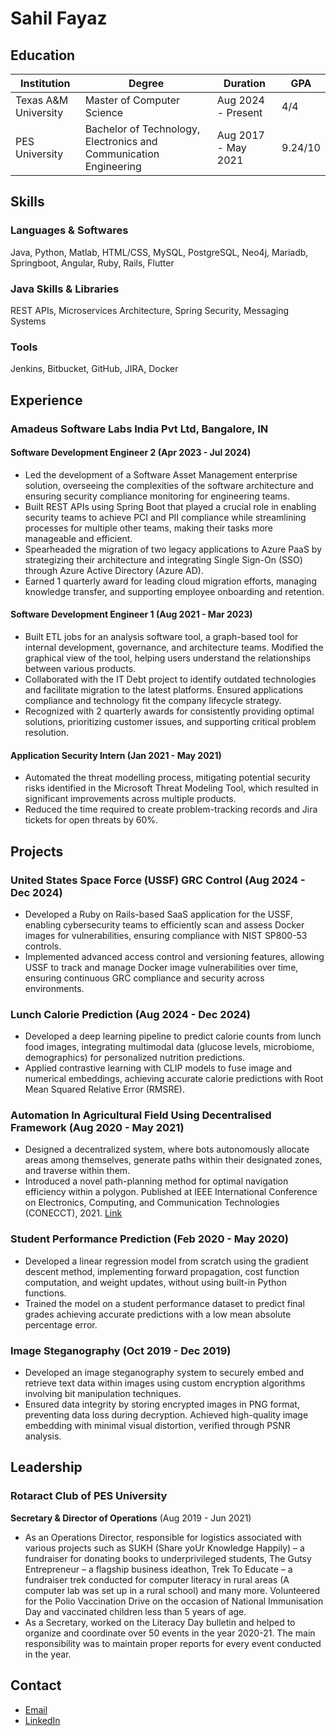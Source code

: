 # Sahil Fayaz

## Education

| Institution | Degree | Duration | GPA |
|-------------|--------|----------|-----|
| Texas A&M University | Master of Computer Science | Aug 2024 - Present | 4/4 |
| PES University | Bachelor of Technology, Electronics and Communication Engineering | Aug 2017 - May 2021 | 9.24/10 |

## Skills

### Languages & Softwares
Java, Python, Matlab, HTML/CSS, MySQL, PostgreSQL, Neo4j, Mariadb, Springboot, Angular, Ruby, Rails, Flutter

### Java Skills & Libraries
REST APIs, Microservices Architecture, Spring Security, Messaging Systems

### Tools
Jenkins, Bitbucket, GitHub, JIRA, Docker

## Experience

### Amadeus Software Labs India Pvt Ltd, Bangalore, IN

#### Software Development Engineer 2 (Apr 2023 - Jul 2024)
- Led the development of a Software Asset Management enterprise solution, overseeing the complexities of the software architecture and ensuring security compliance monitoring for engineering teams.
- Built REST APIs using Spring Boot that played a crucial role in enabling security teams to achieve PCI and PII compliance while streamlining processes for multiple other teams, making their tasks more manageable and efficient.
- Spearheaded the migration of two legacy applications to Azure PaaS by strategizing their architecture and integrating Single Sign-On (SSO) through Azure Active Directory (Azure AD).
- Earned 1 quarterly award for leading cloud migration efforts, managing knowledge transfer, and supporting employee onboarding and retention.

#### Software Development Engineer 1 (Aug 2021 - Mar 2023)
- Built ETL jobs for an analysis software tool, a graph-based tool for internal development, governance, and architecture
teams. Modified the graphical view of the tool, helping users understand the relationships between various products.
- Collaborated with the IT Debt project to identify outdated technologies and facilitate migration to the latest
platforms. Ensured applications compliance and technology fit the company lifecycle strategy.
- Recognized with 2 quarterly awards for consistently providing optimal solutions, prioritizing customer issues, and
supporting critical problem resolution.

#### Application Security Intern (Jan 2021 - May 2021)
- Automated the threat modelling process, mitigating potential security risks identified in the Microsoft Threat Modeling
  Tool, which resulted in significant improvements across multiple products.
- Reduced the time required to create problem-tracking records and Jira tickets for open threats by 60%.

## Projects

### United States Space Force (USSF) GRC Control (Aug 2024 - Dec 2024)
- Developed a Ruby on Rails-based SaaS application for the USSF, enabling cybersecurity teams to efficiently scan and assess Docker images for vulnerabilities, ensuring compliance with NIST SP800-53 controls.
- Implemented advanced access control and versioning features, allowing USSF to track and manage Docker image vulnerabilities over time, ensuring continuous GRC compliance and security across environments.

### Lunch Calorie Prediction (Aug 2024 - Dec 2024)
- Developed a deep learning pipeline to predict calorie counts from lunch food images, integrating multimodal data (glucose levels, microbiome, demographics) for personalized nutrition predictions.
- Applied contrastive learning with CLIP models to fuse image and numerical embeddings, achieving accurate calorie predictions with Root Mean Squared Relative Error (RMSRE).
  
### Automation In Agricultural Field Using Decentralised Framework (Aug 2020 - May 2021)
- Designed a decentralized system, where bots autonomously allocate areas among themselves, generate paths within
  their designated zones, and traverse within them.
- Introduced a novel path-planning method for optimal navigation efficiency within a polygon. Published at IEEE
  International Conference on Electronics, Computing, and Communication Technologies (CONECCT), 2021. [Link](https://ieeexplore.ieee.org/document/9622347)

### Student Performance Prediction (Feb 2020 - May 2020)
- Developed a linear regression model from scratch using the gradient descent method, implementing forward
propagation, cost function computation, and weight updates, without using built-in Python functions.
- Trained the model on a student performance dataset to predict final grades achieving accurate predictions with a low
mean absolute percentage error.

### Image Steganography (Oct 2019 - Dec 2019)
- Developed an image steganography system to securely embed and retrieve text data within images using custom
encryption algorithms involving bit manipulation techniques.
- Ensured data integrity by storing encrypted images in PNG format, preventing data loss during decryption. Achieved
high-quality image embedding with minimal visual distortion, verified through PSNR analysis.

## Leadership

### Rotaract Club of PES University

**Secretary & Director of Operations** (Aug 2019 - Jun 2021)
- As an Operations Director, responsible for logistics associated with various projects such as SUKH (Share yoUr Knowledge Happily) – a fundraiser for donating books to underprivileged students, The Gutsy Entrepreneur – a flagship business ideathon, Trek To Educate – a fundraiser trek conducted for computer literacy in rural areas (A computer lab was set up in a rural school) and many more. Volunteered for the Polio Vaccination Drive on the occasion of National Immunisation Day and vaccinated children less than 5 years of age.
- As a Secretary, worked on the Literacy Day bulletin and helped to organize and coordinate over 50 events in the year 2020-21. The main responsibility was to maintain proper reports for every event conducted in the year.

## Contact
- [Email](mailto:sahil.fayaz8899@gmail.com)
- [LinkedIn](https://www.linkedin.com/in/sahil-f/)
